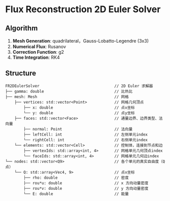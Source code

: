 # Flux Reconstruction 2D Euler Solver

## Algorithm

1. **Mesh Generation**: quadrilateral，Gauss-Lobatto-Legendre (3x3)
2. **Numerical Flux**: Rusanov
3. **Correction Function**: g2
4. **Time Integration**: RK4

## Structure

```text
FR2DEulerSolver                                 // 2D Euler 求解器
├── gamma: double                               // 比热比
├── mesh: Mesh                                  // 网格
    ├── vertices: std::vector<Point>            // 网格几何顶点
        ├── x: double                           // 点x坐标
        └── y: double                           // 点y坐标
    ├── faces: std::vector<Face>                // 通量边界、边界类型、法向量
        ├── normal: Point                       // 法向量
        ├── leftCell: int                       // 左侧单元index
        └── rightCell: int                      // 右侧单元index
    └── elements: std::vector<Cell>             // 控制体，连接到节点和边
        ├── vertexIds: std::array<int, 4>       // 网格单元几何顶点index
        └── faceIds: std::array<int, 4>         // 网格单元几何边index
└── nodes: std::vector<Q9>                      // 各个单元的真实自由度（Q 点）
    └── Q: std::array<Vec4, 9>                  // 点x坐标
        ├── rho: double                         // 密度
        ├── rou*u: double                       // x 方向动量密度
        ├── rou*v: double                       // y 方向动量密度
        └── E: double                           // 能量
```
